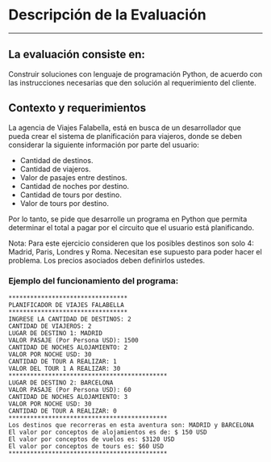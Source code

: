 # Descripción de la Evaluación

---

## La evaluación consiste en:

Construir soluciones con lenguaje de programación Python, de acuerdo con las instrucciones necesarias que den solución al requerimiento del cliente.

## Contexto y requerimientos

La agencia de Viajes Falabella, está en busca de un desarrollador que pueda crear el sistema de planificación para viajeros, donde se deben considerar la siguiente información por parte del usuario:

- Cantidad de destinos.
- Cantidad de viajeros.
- Valor de pasajes entre destinos.
- Cantidad de noches por destino.
- Cantidad de tours por destino.
- Valor de tours por destino.

Por lo tanto, se pide que desarrolle un programa en Python que permita determinar el total a pagar por el circuito que el usuario está planificando.

Nota: Para este ejercicio consideren que los posibles destinos son solo 4: Madrid, Paris, Londres y Roma. Necesitan ese supuesto para poder hacer el problema. Los precios asociados deben definirlos ustedes.

### Ejemplo del funcionamiento del programa:

    *********************************
    PLANIFICADOR DE VIAJES FALABELLA
    *********************************
    INGRESE LA CANTIDAD DE DESTINOS: 2
    CANTIDAD DE VIAJEROS: 2
    LUGAR DE DESTINO 1: MADRID
    VALOR PASAJE (Por Persona USD): 1500
    CANTIDAD DE NOCHES ALOJAMIENTO: 2
    VALOR POR NOCHE USD: 30
    CANTIDAD DE TOUR A REALIZAR: 1
    VALOR DEL TOUR 1 A REALIZAR: 30
    ********************************************
    LUGAR DE DESTINO 2: BARCELONA
    VALOR PASAJE (Por Persona USD): 60
    CANTIDAD DE NOCHES ALOJAMIENTO: 3
    VALOR POR NOCHE USD: 30
    CANTIDAD DE TOUR A REALIZAR: 0
    ********************************************
    Los destinos que recorreras en esta aventura son: MADRID y BARCELONA
    El valor por conceptos de alojamientos es de: $ 150 USD
    El valor por conceptos de vuelos es: $3120 USD
    El valor por conceptos de tours es: $60 USD
    ********************************************